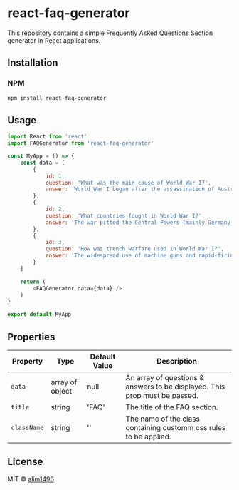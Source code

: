 # react-faq-generator

This repository contains a simple Frequently Asked Questions Section generator in React applications.

## Installation

### NPM
```sh
npm install react-faq-generator
```

## Usage
```js
import React from 'react'
import FAQGenerator from 'react-faq-generator'

const MyApp = () => {
	const data = [
		{
			id: 1,
			question: 'What was the main cause of World War I?',
			answer: 'World War I began after the assassination of Austrian archduke Franz Ferdinand by South Slav nationalist Gavrilo Princip on June 28, 1914.'
		},
		{
			id: 2,
			question: 'What countries fought in World War I?',
			answer: 'The war pitted the Central Powers (mainly Germany, Austria-Hungary, and Turkey) against the Allies (mainly France, Great Britain, Russia, Italy, Japan, and, from 1917, the United States).'
		},
		{
			id: 3,
			question: 'How was trench warfare used in World War I?',
			answer: 'The widespread use of machine guns and rapid-firing artillery pieces on the Western Front meant that any exposed soldier was vulnerable.'
		}
	]

	return (
		<FAQGenerator data={data} />
	)
}

export default MyApp
```

## Properties

| Property    | Type            | Default Value          | Description                                                                |
|-------------|-----------------|------------------------|----------------------------------------------------------------------------|
| `data`      | array of object | null                   | An array of questions & answers to be displayed. This prop must be passed. |
| `title`     | string          | 'FAQ'                  | The title of the FAQ section.                                              |
| `className` | string          | ''                     | The name of the class containing customm css rules to be applied.          |


## License

MIT © [alim1496](https://github.com/alim1496)